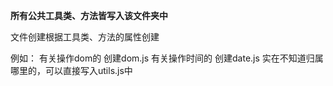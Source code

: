 **所有公共工具类、方法皆写入该文件夹中**

文件创建根据工具类、方法的属性创建

例如：
有关操作dom的 创建dom.js
有关操作时间的 创建date.js
实在不知道归属哪里的，可以直接写入utils.js中
